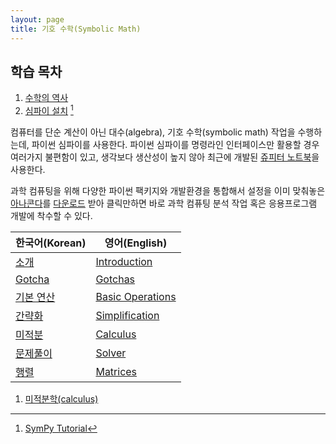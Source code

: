 ```yaml
---
layout: page
title: 기호 수학(Symbolic Math) 
---
```



## 학습 목차

1. [수학의 역사](01-math-history.html)
1. [심파이 설치](02-sympy-install.html) [^sympy-tutorial]

[^sympy-tutorial]: [SymPy Tutorial](http://docs.sympy.org/latest/tutorial/)    

컴퓨터를 단순 계산이 아닌 대수(algebra), 기호 수학(symbolic math) 작업을 수행하는데,
파이썬 심파이를 사용한다. 파이썬 심파이를 명령라인 인터페이스만 활용할 경우 여러가지 불편함이 있고,
생각보다 생산성이 높지 않아 최근에 개발된 [쥬피터 노트북](http://jupyter.org/)을 사용한다.

과학 컴퓨팅을 위해 다양한 파이썬 팩키지와 개발환경을 통합해서 설정을 이미 맞춰놓은 
[아나콘다](https://www.continuum.io/)를 [다운로드](https://www.continuum.io/downloads) 받아 
클릭만하면 바로 과학 컴퓨팅 분석 작업 혹은 응용프로그램 개발에 착수할 수 있다.

|   한국어(Korean)      |    영어(English)            |
|-----------------------|---------------------------|
| [소개](11-intro.html) |[Introduction](http://docs.sympy.org/latest/tutorial/intro.html)|
| [Gotcha](12-gotcha.html) |[Gotchas](http://docs.sympy.org/latest/tutorial/gotchas.html)|
| [기본 연산](13-operations.html) |[Basic Operations](http://docs.sympy.org/latest/tutorial/basic_operations.html)|
| [간략화](14-simplification.html) |[Simplification](http://docs.sympy.org/latest/tutorial/simplification.html)|
| [미적분](15-calculus.html) |[Calculus](http://docs.sympy.org/latest/tutorial/calculus.html)|
| [문제풀이](16-solver.html) |[Solver](http://docs.sympy.org/latest/tutorial/solvers.html)|
| [행렬](17-matrix.html) |[Matrices](http://docs.sympy.org/latest/tutorial/matrices.html)|

1. [미적분학(calculus)](calculus.html)








